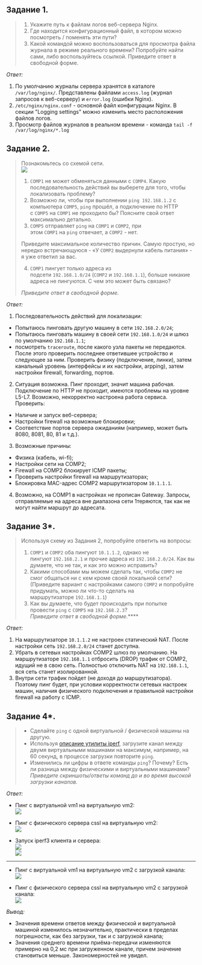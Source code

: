 ## Задание 1.
> 1. Укажите путь к файлам логов веб-сервера Nginx.
> 2. Где находится конфигурационный файл, в котором можно посмотреть / поменять эти пути?
> 3. Какой командой можно воспользоваться для просмотра файла журнала в режиме реального времени? Попробуйте найти сами, либо воспользуйтесь ссылкой.
> Приведите ответ в свободной форме.

*Ответ:*  
1. По умолчанию журналы сервера хранятся в каталоге `/var/log/nginx/`. Представлены файлами `access.log` (журнал запросов к веб-серверу) и `error.log` (ошибки Nginx).
2. `/etc/nginx/nginx.conf` - основной файл конфигурации Nginx. В секции "Logging settings" можно изменить место расположения файлов логов.
3. Просмотр файлов журналов в реальном времени - команда `tail -f  /var/log/nginx/*.log`

## Задание 2.
> Познакомьтесь со схемой сети.  
> ![](_attachments/04.08.2-1-hw.png)
> 
> 1.  `COMP1` не может обменяться данными с `COMP4`. Какую последовательность действий вы выберете для того, чтобы локализовать проблему?
> 2.  Возможно ли, чтобы при выполнении `ping 192.168.1.2` с компьютера `COMP5`, `ping` прошёл, а подключение по HTTP с `COMP5` на `COMP1` не проходило бы? Поясните свой ответ максимально детально.
> 3.  `COMP5` отправляет `ping` на `COMP1` и `COMP2`, при этом `COMP1` на `ping` отвечает, а `COMP2` - нет.
> 
> Приведите максимальное количество причин. Самую простую, но нередко встречающуюся - «У `COMP2` выдернули кабель питания» - я уже ответил за вас.
> 
> 4.  `COMP1` пингует только адреса из подсети `192.168.1.0/24` (`COMP2` и `192.168.1.1`), больше никакие адреса не пингуются. С чем это может быть связано?
> 
> _Приведите ответ в свободной форме._

*Ответ:*  
1. Последовательность действий для локализации:  
- Попытаюсь пинговать другую машину в сети `192.168.2.0/24`;
- Попытаюсь пинговать машину в своей сети `192.168.1.0/24` и шлюз по умолчанию `192.168.1.1`;
- посмотреть `traceroute`, после какого узла пакеты не передаются. После этого проверить последнее ответившее устройство и следующее за ним. Проверить физику (подключение, линки), затем канальный уровень (интерфейсы и их настройки, arpping), затем настройки firewall, forwarding, портов.

2. Ситуация возможна. Пинг проходит, значит машина рабочая. Подключение по HTTP не проходит, имеются проблемы на уровне L5-L7. Возможно, некорректно настроена работа сервиса. Проверить:
- Наличие и запуск веб-сервера;
- Настройки firewall на возможные блокировки;
- Соответствие портов сервера ожиданиям (например, может быть 8080, 8081, 80, 81 и т.д.).

3. Возможные причины:
- Физика (кабель, wi-fi);
- Настройки сети на COMP2;
- Firewall на COMP2 блокирует ICMP пакеты;
- Проверить настройки firewall на маршрутизаторах;
- Блокировка MAC-адрес COMP2 маршрутизатором `10.1.1.1`.

4. Возможно, на COMP1 в настройках не прописан Gateway. Запросы, отправляемые на адреса вне диапазона сети 1теряются, так как не могут найти маршрут до адресата.

## Задание 3*.
> Используя схему из Задания 2, попробуйте ответить на вопросы:  
> 1.  `COMP1` и `COMP2` оба пингуют `10.1.1.2`, однако не пингуют `192.168.2.1` и прочие адреса из `192.168.2.0/24`. Как вы думаете, что не так, и как это можно исправить?
> 2.  Какими способами мы можем сделать так, чтобы `COMP2` не смог общаться ни с кем кроме своей локальной сети? (Приведите вариант с настройками самого `COMP2` и попробуйте придумать, можно ли что-то сделать на маршрутизаторе `192.168.1.1`)
> 3.  Как вы думаете, что будет происходить при попытке провести `ping` с `COMP5` на `192.168.2.3`?  
> _Приведите ответ в свободной форме._****

*Ответ:*  
1. На маршрутизаторе `10.1.1.2` не настроен статический NAT. После настройки сеть `192.168.2.0/24` станет доступна.
2. Убрать в сетевых настройках COMP2 шлюз по умолчанию. На маршрутизаторе `192.168.1.1` отбросить (DROP) трафик от COMP2, идущий не в свою сеть. Полностью отключить NAT на `192.168.1.1`, вся сеть станет изолированной.
3. Внутри сети трафик пойдет (не доходя до маршрутизатора). Поэтому пинг будет, при условии корректности сетевых настроек машин, наличия физического подключения и правильной настройки firewall на работу с ICMP.

## Задание 4*.
> -   Сделайте `ping` с одной виртуальной / физической машины на другую.
> -   Используя [описание утилиты iperf](https://losst.ru/kak-polzovatsya-iperf), загрузите канал между двумя виртуальными машинами на максимум, например, на 60 секунд, в процессе загрузки повторите `ping`.
> -   Изменились ли цифры в ответе команды `ping`? Почему? Есть ли разница между физическими и виртуальными машинами?  
> _Приведите скриншоты/ответы команд до и во время высокой загрузки каналов._

*Ответ:*  
- Пинг с виртуальной vm1 на виртуальную vm2:  
![](_attachments/04.08-4-1.png)  

- Пинг с физического сервера cssl на виртуальную vm2:  
![](_attachments/04.08-4-2.png)  

- Запуск iperf3 клиента и сервера:  
![](_attachments/04.08-4-3.png)    
![](_attachments/04.08-4-4.png)  

-----
- Пинг с виртуальной vm1 на виртуальную vm2 с загрузкой канала:  
![](_attachments/04.08-4-5.png)  

- Пинг с физического сервера cssl на виртуальную vm2 с загрузкой канала:  
![](_attachments/04.08-4-6.png)  

*Вывод:*  
- Значения времени ответов между физической и виртуальной машиной изменилось незначительно, практически в пределах погрешности, как без загрузки, так и с загрузкой канала;
- Значения среднего времени приёма-передачи изменяются примерно на 0,2 мс при загруженном канале, причем значение становиться меньше. Закономерностей не увидел.